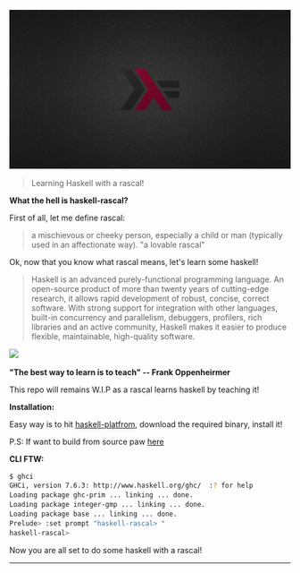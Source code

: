![](https://raw.githubusercontent.com/hemanth/haskell-rascal/master/imgs/swahili.png)

> Learning Haskell with a rascal!

__What the hell is haskell-rascal?__

First of all, let me define rascal:

> a mischievous or cheeky person, especially a child or man (typically used in an affectionate way). "a lovable rascal"

Ok, now that you know what rascal means, let's learn some haskell!

>Haskell is an advanced purely-functional programming language. An open-source product of more than twenty years of cutting-edge research, it allows rapid development of robust, concise, correct software. With strong support for integration with other languages, built-in concurrency and parallelism, debuggers, profilers, rich libraries and an active community, Haskell makes it easier to produce flexible, maintainable, high-quality software. 

![](http://upload.wikimedia.org/wikipedia/commons/f/fd/Frank_Oppenheimer.jpg)

__"The best way to learn is to teach" -- Frank Oppenheirmer__


This repo will remains W.I.P as a rascal learns haskell by teaching it!


__Installation:__

Easy way is to hit [haskell-platfrom](http://www.haskell.org/platform/), download the required binary, install it! 

P.S: If want to build from source paw [here](https://ghc.haskell.org/trac/ghc/wiki/Building/GettingTheSources)

__CLI FTW:__

```sh
$ ghci
GHCi, version 7.6.3: http://www.haskell.org/ghc/  :? for help
Loading package ghc-prim ... linking ... done.
Loading package integer-gmp ... linking ... done.
Loading package base ... linking ... done.
Prelude> :set prompt "haskell-rascal> "
haskell-rascal> 
```

Now you are all set to do some haskell with a rascal!

---
